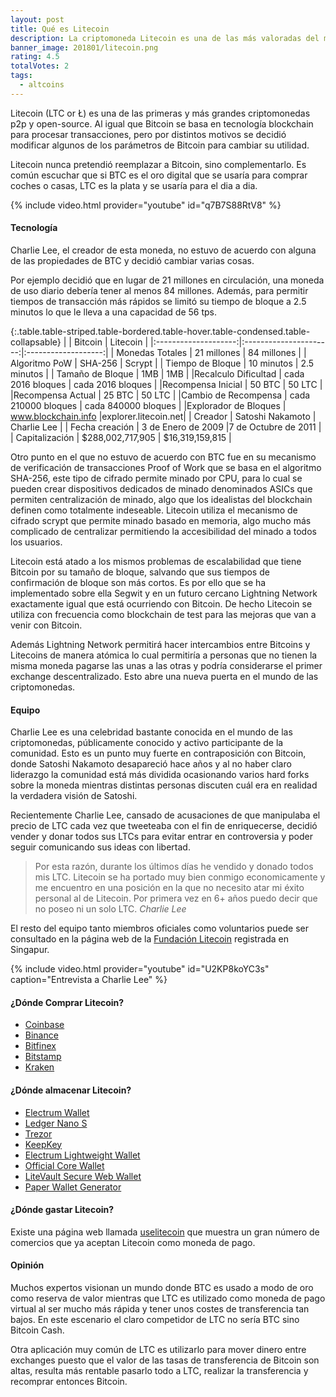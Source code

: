 ```yaml
---
layout: post
title: Qué es Litecoin
description: La criptomoneda Litecoin es una de las más valoradas del mercado. Aprende qué es, cómo y por qué se creó, y dónde comprar LTC
banner_image: 201801/litecoin.png
rating: 4.5
totalVotes: 2
tags:
  - altcoins
---
```


Litecoin (LTC or Ł) es una de las primeras y más grandes criptomonedas p2p y open-source. Al igual que Bitcoin se basa en tecnología blockchain para procesar transacciones, pero por distintos motivos se decidió modificar algunos de los parámetros de Bitcoin para cambiar su utilidad.

<!--more-->

Litecoin nunca pretendió reemplazar a Bitcoin, sino complementarlo. Es común escuchar que si BTC es el oro digital que se usaría para comprar coches o casas, LTC es la plata y se usaría para el dia a dia.

{% include video.html provider="youtube" id="q7B7S88RtV8" %}

#### Tecnología

Charlie Lee, el creador de esta moneda, no estuvo de acuerdo con alguna de las propiedades de BTC y decidió cambiar varias cosas.

Por ejemplo decidió que en lugar de 21 millones en circulación, una moneda de uso diario debería tener al menos 84 millones. Además, para permitir tiempos de transacción más rápidos se limitó su tiempo de bloque a 2.5 minutos lo que le lleva a una capacidad de 56 tps.

{:.table.table-striped.table-bordered.table-hover.table-condensed.table-collapsable}
|                      | Bitcoin                | Litecoin            |
|:--------------------:|:----------------------:|:-------------------:|
| Monedas Totales      | 21 millones            | 84  millones        |
| Algoritmo PoW        | SHA-256                |  Scrypt             |
| Tiempo de Bloque     | 10 minutos             | 2.5 minutos         |
| Tamaño de Bloque     |     1MB                |      1MB            |
|Recalculo Dificultad  | cada 2016 bloques      | cada 2016 bloques   |
|Recompensa Inicial    |   50 BTC               |  50 LTC             |
|Recompensa Actual     |   25 BTC               |  50 LTC             |
|Cambio de Recompensa  | cada 210000 bloques    | cada 840000 bloques |
|Explorador de Bloques | www.blockchain.info    |explorer.litecoin.net|
| Creador              | Satoshi Nakamoto       |  Charlie Lee        |
| Fecha creación       | 3 de Enero de 2009     |7 de Octubre de 2011 |
| Capitalización       | $288,002,717,905	    |   $16,319,159,815   |

Otro punto en el que no estuvo de acuerdo con BTC fue en su mecanismo de verificación de transacciones Proof of Work que se basa en el algoritmo SHA-256, este tipo de cifrado permite minado por CPU, para lo cual se pueden crear dispositivos dedicados de minado denominados ASICs que permiten centralización de minado, algo que los idealistas del blockchain definen como totalmente indeseable. Litecoin utiliza el mecanismo de cifrado scrypt que permite minado basado en memoria, algo mucho más complicado de centralizar permitiendo la accesibilidad del minado a todos los usuarios.

Litecoin está atado a los mismos problemas de escalabilidad que tiene Bitcoin por su tamaño de bloque, salvando que sus tiempos de confirmación de bloque son más cortos. Es por ello que se ha implementado sobre ella Segwit y en un futuro cercano Lightning Network exactamente igual que está ocurriendo con Bitcoin. De hecho Litecoin se utiliza con frecuencia como blockchain de test para las mejoras que van a venir con Bitcoin.

Además Lightning Network permitirá hacer intercambios entre Bitcoins y Litecoins de manera atómica lo cual permitiría a personas que no tienen la misma moneda pagarse las unas a las otras y podría considerarse el primer exchange descentralizado. Esto abre una nueva puerta en el mundo de las criptomonedas.

#### Equipo

Charlie Lee es una celebridad bastante conocida en el mundo de las criptomonedas, públicamente conocido y activo participante de la comunidad. Esto es un punto muy fuerte en contraposición con Bitcoin, donde Satoshi Nakamoto desapareció hace años y al no haber claro liderazgo la comunidad está más dividida ocasionando varios hard forks sobre la moneda mientras distintas personas discuten cuál era en realidad la verdadera visión de Satoshi.

 Recientemente Charlie Lee, cansado de acusaciones de que manipulaba el precio de LTC cada vez que tweeteaba con el fin de enriquecerse, decidió vender y donar todos sus LTCs para evitar entrar en controversia y poder seguir comunicando sus ideas con libertad. 

 > Por esta razón, durante los últimos días he vendido y donado todos mis LTC. Litecoin se ha portado muy bien conmigo economicamente y me encuentro en una posición en la que no necesito atar mi éxito personal al de Litecoin. Por primera vez en 6+ años puedo decir que no poseo ni un solo LTC. <cite>Charlie Lee</cite>

El resto del equipo tanto miembros oficiales como voluntarios puede ser consultado en la página web de la [Fundación Litecoin](https://litecoin-foundation.org/about-us/) registrada en Singapur.

{% include video.html provider="youtube" id="U2KP8koYC3s" caption="Entrevista a Charlie Lee" %}

#### ¿Dónde Comprar Litecoin?
* [Coinbase](https://www.coinbase.com/join/52f9eda19f27be821400004e)
* [Binance](https://accounts.binance.com/es/register?ref=11317062)
* [Bitfinex](https://www.bitfinex.com/)
* [Bitstamp](https://www.bitstamp.net/ref/00zetsvGCLkDqtqH/)
* [Kraken](https://www.kraken.com/)

#### ¿Dónde almacenar Litecoin?
* [Electrum Wallet](https://electrum-ltc.org/)
* [Ledger Nano S](http://amzn.to/2i5kRoG)
* [Trezor](http://amzn.to/2i72hMV)
* [KeepKey](http://amzn.to/2ja1KHf)
* [Electrum Lightweight Wallet](https://electrum-ltc.org/)
* [Official Core Wallet](https://litecoin.org/#download)
* [LiteVault Secure Web Wallet](https://www.litevault.net/)
* [Paper Wallet Generator](https://liteaddress.org/)

#### ¿Dónde gastar Litecoin?

Existe una página web llamada [uselitecoin](http://www.uselitecoin.info/) que muestra un gran número de comercios que ya aceptan Litecoin como moneda de pago.

#### Opinión

Muchos expertos visionan un mundo donde BTC es usado a modo de oro como reserva de valor mientras que LTC es utilizado como moneda de pago virtual al ser mucho más rápida y tener unos costes de transferencia tan bajos. En este escenario el claro competidor de LTC no sería BTC sino Bitcoin Cash.

Otra aplicación muy común de LTC es utilizarlo para mover dinero entre exchanges puesto que el valor de las tasas de transferencia de Bitcoin son altas, resulta más rentable pasarlo todo a LTC, realizar la transferencia y recomprar entonces Bitcoin. 